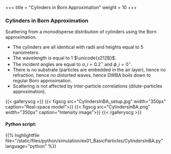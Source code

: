 +++
title = "Cylinders in Born Approximation"
weight = 10
+++

### Cylinders in Born Approximation

Scattering from a monodisperse distribution of cylinders using the Born approximation.

* The cylinders are all identical with radii and heights equal to $5$ nanometers.
* The wavelength is equal to $1$ $\unicode{x212B}$.
* The incident angles are equal to $\alpha\_i = 0.2 ^{\circ}$ and $\phi\_i = 0^{\circ}$.
* There is no substrate (particles are embedded in the air layer), hence no refraction, hence no distorted waves, hence DWBA boils down to regular Born approximation.
* Scattering is not affected by inter-particle correlations (dilute-particles approximation).

{{< galleryscg >}}
{{< figscg src="CylindersInBA_setup.jpg" width="350px" caption="Real-space model">}}
{{< figscg src="CylindersInBA.png" width="350px" caption="Intensity image">}}
{{< /galleryscg >}}

#### Python script:
{{% highlightfile file="/static/files/python/simulation/ex01_BasicParticles/CylindersInBA.py" language="python" %}}